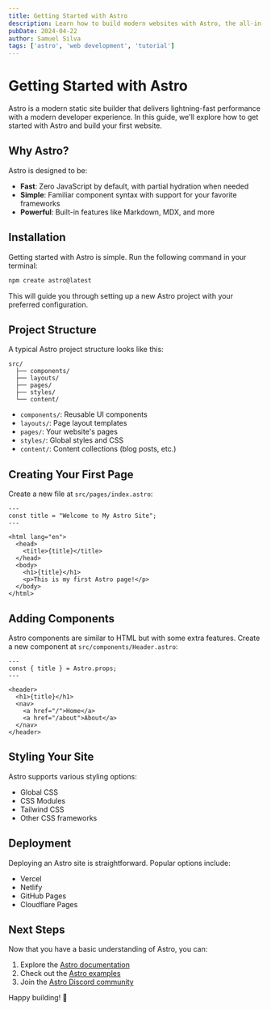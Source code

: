 ```yaml
---
title: Getting Started with Astro
description: Learn how to build modern websites with Astro, the all-in-one web framework.
pubDate: 2024-04-22
author: Samuel Silva
tags: ['astro', 'web development', 'tutorial']
---
```


# Getting Started with Astro

Astro is a modern static site builder that delivers lightning-fast performance with a modern developer experience. In this guide, we'll explore how to get started with Astro and build your first website.

## Why Astro?

Astro is designed to be:
- **Fast**: Zero JavaScript by default, with partial hydration when needed
- **Simple**: Familiar component syntax with support for your favorite frameworks
- **Powerful**: Built-in features like Markdown, MDX, and more

## Installation

Getting started with Astro is simple. Run the following command in your terminal:

```bash
npm create astro@latest
```

This will guide you through setting up a new Astro project with your preferred configuration.

## Project Structure

A typical Astro project structure looks like this:

```
src/
  ├── components/
  ├── layouts/
  ├── pages/
  ├── styles/
  └── content/
```

- `components/`: Reusable UI components
- `layouts/`: Page layout templates
- `pages/`: Your website's pages
- `styles/`: Global styles and CSS
- `content/`: Content collections (blog posts, etc.)

## Creating Your First Page

Create a new file at `src/pages/index.astro`:

```astro
---
const title = "Welcome to My Astro Site";
---

<html lang="en">
  <head>
    <title>{title}</title>
  </head>
  <body>
    <h1>{title}</h1>
    <p>This is my first Astro page!</p>
  </body>
</html>
```

## Adding Components

Astro components are similar to HTML but with some extra features. Create a new component at `src/components/Header.astro`:

```astro
---
const { title } = Astro.props;
---

<header>
  <h1>{title}</h1>
  <nav>
    <a href="/">Home</a>
    <a href="/about">About</a>
  </nav>
</header>
```

## Styling Your Site

Astro supports various styling options:
- Global CSS
- CSS Modules
- Tailwind CSS
- Other CSS frameworks

## Deployment

Deploying an Astro site is straightforward. Popular options include:
- Vercel
- Netlify
- GitHub Pages
- Cloudflare Pages

## Next Steps

Now that you have a basic understanding of Astro, you can:
1. Explore the [Astro documentation](https://docs.astro.build)
2. Check out the [Astro examples](https://github.com/withastro/astro/tree/main/examples)
3. Join the [Astro Discord community](https://astro.build/chat)

Happy building! 🚀 